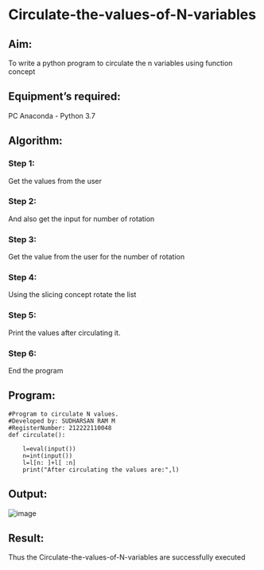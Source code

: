 # Circulate-the-values-of-N-variables
## Aim:
To write a python program to circulate the n variables using function concept
## Equipment’s required:
PC
Anaconda - Python 3.7
## Algorithm: 
### Step 1: 
Get the values from the user
### Step 2: 
And also get the input for number of rotation
### Step 3: 
Get the value from the user for the number of rotation
### Step 4: 
Using the slicing concept rotate the list

### Step 5: 
Print the values after circulating it.
### Step 6:
End the program
## Program:
```
#Program to circulate N values.
#Developed by: SUDHARSAN RAM M 
#RegisterNumber: 212222110048
def circulate():
    
    l=eval(input())
    n=int(input())
    l=l[n: ]+l[ :n]
    print("After circulating the values are:",l)
```
## Output:
![image](https://github.com/Sudharsanram/Circulate-the-values-of-N-variables/assets/119393980/0600d51c-baf1-48e5-b0f6-7a7f522b027e)

## Result:
Thus the Circulate-the-values-of-N-variables are successfully executed
